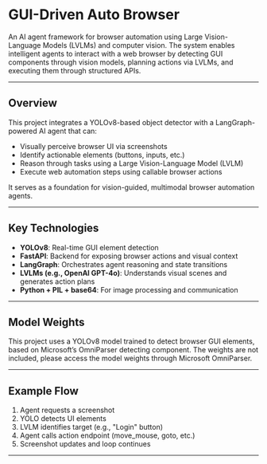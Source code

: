# GUI-Driven Auto Browser

An AI agent framework for browser automation using Large Vision-Language Models (LVLMs) and computer vision. 
The system enables intelligent agents to interact with a web browser by detecting GUI components through vision models, planning actions via LVLMs, and executing them through structured APIs.

---

## Overview

This project integrates a YOLOv8-based object detector with a LangGraph-powered AI agent that can:

- Visually perceive browser UI via screenshots
- Identify actionable elements (buttons, inputs, etc.)
- Reason through tasks using a Large Vision-Language Model (LVLM)
- Execute web automation steps using callable browser actions

It serves as a foundation for vision-guided, multimodal browser automation agents.

---

## Key Technologies

- **YOLOv8**: Real-time GUI element detection
- **FastAPI**: Backend for exposing browser actions and visual context
- **LangGraph**: Orchestrates agent reasoning and state transitions
- **LVLMs (e.g., OpenAI GPT-4o)**: Understands visual scenes and generates action plans
- **Python + PIL + base64**: For image processing and communication

---

## Model Weights

This project uses a YOLOv8 model trained to detect browser GUI elements, based on Microsoft’s OmniParser detecting component.
The weights are not included, please access the model weights through Microsoft OmniParser.

---

## Example Flow

1. Agent requests a screenshot
2. YOLO detects UI elements
3. LVLM identifies target (e.g., "Login" button)
4. Agent calls action endpoint (move_mouse, goto, etc.)
5. Screenshot updates and loop continues

---

